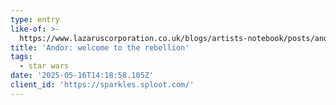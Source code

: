 ```yaml
---
type: entry
like-of: >-
  https://www.lazaruscorporation.co.uk/blogs/artists-notebook/posts/andor-welcome-to-the-rebellion
title: 'Andor: welcome to the rebellion'
tags:
  - star wars
date: '2025-05-16T14:18:58.105Z'
client_id: 'https://sparkles.sploot.com/'
---
```


